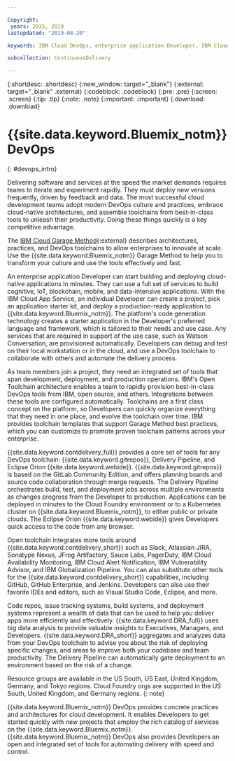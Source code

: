 ```yaml
---

Copyright:
 years: 2015, 2019
lastupdated: "2019-08-20"

keywords: IBM Cloud DevOps, enterprise application Developer, IBM Cloud Garage Method, DevOps toolchain

subcollection: ContinuousDelivery

---
```


{:shortdesc: .shortdesc}
{:new_window: target="_blank"}
{:external: target="_blank" .external}
{:codeblock: .codeblock}
{:pre: .pre}
{:screen: .screen}
{:tip: .tip}
{:note: .note}
{:important: .important}
{:download: .download}


# {{site.data.keyword.Bluemix_notm}} DevOps
{: #devops_intro}

Delivering software and services at the speed the market demands requires teams to iterate and experiment rapidly. They must deploy new versions frequently, driven by feedback and data. The most successful cloud development teams adopt modern DevOps culture and practices, embrace cloud-native architectures, and assemble toolchains from best-in-class tools to unleash their productivity. Doing these things quickly is a key competitive advantage.

The [IBM Cloud Garage Method](https://www.ibm.com/cloud/garage){:external} describes architectures, practices, and DevOps toolchains to allow enterprises to innovate at scale. Use the {{site.data.keyword.Bluemix_notm}} Garage Method to help you to transform your culture and use the tools effectively and fast.

An enterprise application Developer can start building and deploying cloud-native applications in minutes. They can use a full set of services to build cognitive, IoT, blockchain, mobile, and data-intensive applications. With the IBM Cloud App Service, an individual Developer can create a project, pick an application starter kit, and deploy a production-ready application to {{site.data.keyword.Bluemix_notm}}. The platform's code generation technology creates a starter application in the Developer's preferred language and framework, which is tailored to their needs and use case. Any services that are required in support of the use case, such as Watson Conversation, are provisioned automatically. Developers can debug and test on their local workstation or in the cloud, and use a DevOps toolchain to collaborate with others and automate the delivery process.

As team members join a project, they need an integrated set of tools that span development, deployment, and production operations. IBM's Open Toolchain architecture enables a team to rapidly provision best-in-class DevOps tools from IBM, open source, and others. Integrations between these tools are configured automatically. Toolchains are a first class concept on the platform, so Developers can quickly organize everything that they need in one place, and evolve the toolchain over time. IBM provides toolchain templates that support Garage Method best practices, which you can customize to promote proven toolchain patterns across your enterprise.

{{site.data.keyword.contdelivery_full}} provides a core set of tools for any DevOps toolchain: {{site.data.keyword.gitrepos}}, Delivery Pipeline, and Eclipse Orion {{site.data.keyword.webide}}. {{site.data.keyword.gitrepos}} is based on the GitLab Community Edition, and offers planning boards and source code collaboration through merge requests. The Delivery Pipeline orchestrates build, test, and deployment jobs across multiple environments as changes progress from the Developer to production. Applications can be deployed in minutes to the Cloud Foundry environment or to a Kubernetes cluster on {{site.data.keyword.Bluemix_notm}}, to either public or private clouds. The Eclipse Orion {{site.data.keyword.webide}} gives Developers quick access to the code from any browser.

Open toolchain integrates more tools around {{site.data.keyword.contdelivery_short}} such as Slack, Atlassian JIRA, Sonatype Nexus, JFrog Artifactory, Sauce Labs, PagerDuty, IBM Cloud Availability Monitoring, IBM Cloud Alert Notification, IBM Vulnerability Advisor, and IBM Globalization Pipeline. You can also substitute other tools for the {{site.data.keyword.contdelivery_short}} capabilities, including GitHub, GitHub Enterprise, and Jenkins. Developers can also use their favorite IDEs and editors, such as Visual Studio Code, Eclipse, and more.

Code repos, issue tracking systems, build systems, and deployment systems represent a wealth of data that can be used to help you deliver apps more efficiently and effectively. {{site.data.keyword.DRA_full}} uses big data analysis to provide valuable insights to Executives, Managers, and Developers. {{site.data.keyword.DRA_short}} aggregates and analyzes data from your DevOps toolchain to advise you about the risk of deploying specific changes, and areas to improve both your codebase and team productivity. The Delivery Pipeline can automatically gate deployment to an environment based on the risk of a change.

Resource groups are available in the US South, US East, United Kingdom, Germany, and Tokyo regions. Cloud Foundry orgs are supported in the US South, United Kingdom, and Germany regions.
{: note}

{{site.data.keyword.Bluemix_notm}} DevOps provides concrete practices and architectures for cloud development. It enables Developers to get started quickly with new projects that employ the rich catalog of services on the {{site.data.keyword.Bluemix_notm}}. {{site.data.keyword.Bluemix_notm}} DevOps also provides Developers an open and integrated set of tools for automating delivery with speed and control.
